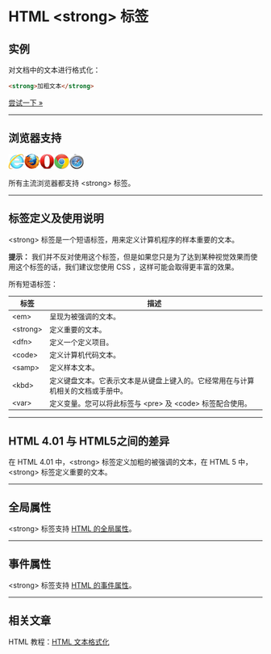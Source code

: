 # HTML &lt;strong&gt; 标签

## 实例

对文档中的文本进行格式化：

```HTML
<strong>加粗文本</strong> 
```

[尝试一下 »](http://www.runoob.com/try/try.php?filename=tryhtml_phrase_test)

--------

## 浏览器支持

![Internet Explorer](images/compatible_ie.gif)![Firefox](images/compatible_firefox.gif)![Opera](images/compatible_opera.gif)![Google Chrome](images/compatible_chrome.gif)![Safari](images/compatible_safari.gif)

所有主流浏览器都支持 &lt;strong&gt; 标签。

--------

## 标签定义及使用说明

&lt;strong&gt; 标签是一个短语标签，用来定义计算机程序的样本重要的文本。

**提示：** 我们并不反对使用这个标签，但是如果您只是为了达到某种视觉效果而使用这个标签的话，我们建议您使用 CSS ，这样可能会取得更丰富的效果。

所有短语标签：

| 标签 | 描述 |
| ---- | ---- |
| &lt;em&gt; | 呈现为被强调的文本。 |
| &lt;strong&gt; | 定义重要的文本。 |
| &lt;dfn&gt; | 定义一个定义项目。 |
| &lt;code&gt; | 定义计算机代码文本。 |
| &lt;samp&gt; | 定义样本文本。 |
| &lt;kbd&gt; | 定义键盘文本。它表示文本是从键盘上键入的。它经常用在与计算机相关的文档或手册中。 |
| &lt;var&gt; | 定义变量。您可以将此标签与 &lt;pre&gt; 及 &lt;code&gt; 标签配合使用。 |

--------

## HTML 4.01 与 HTML5之间的差异

在 HTML 4.01 中，&lt;strong&gt; 标签定义加粗的被强调的文本，在 HTML 5 中，&lt;strong&gt; 标签定义重要的文本。

--------

## 全局属性

&lt;strong&gt; 标签支持 [HTML 的全局属性](003_ref-standardattributes.md)。

--------

## 事件属性

&lt;strong&gt; 标签支持 [HTML 的事件属性](004_ref-eventattributes.md)。

--------

## 相关文章

HTML 教程：[HTML 文本格式化](http://www.runoob.com/html/html-formatting.html)
